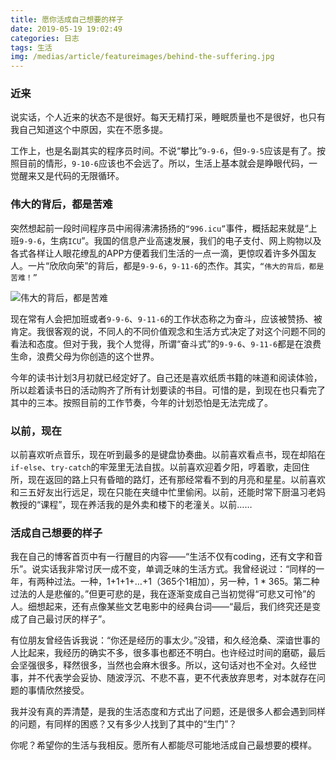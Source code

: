 ```yaml
---
title: 愿你活成自己想要的样子
date: 2019-05-19 19:02:49
categories: 日志
tags: 生活
img: /medias/article/featureimages/behind-the-suffering.jpg
---
```


### 近来
说实话，个人近来的状态不是很好。每天无精打采，睡眠质量也不是很好，也只有我自己知道这个中原因，实在不愿多提。

工作上，也是名副其实的程序员时间。不说“攀比”`9-9-6`，但`9-9-5`应该是有了。按照目前的情形，`9-10-6`应该也不会远了。所以，生活上基本就会是睁眼代码，一觉醒来又是代码的无限循环。

### 伟大的背后，都是苦难
突然想起前一段时间程序员中闹得沸沸扬扬的`“996.icu”`事件，概括起来就是“上班`9-9-6`，生病`ICU`”。我国的信息产业高速发展，我们的电子支付、网上购物以及各式各样让人眼花缭乱的APP方便着我们生活的一点一滴，更惊叹着许多外国友人。一片“欣欣向荣”的背后，都是`9-9-6`，`9-11-6`的杰作。其实，`“伟大的背后，都是苦难！”`

![伟大的背后，都是苦难][1]

现在常有人会把加班或者`9-9-6`、`9-11-6`的工作状态称之为奋斗，应该被赞扬、被肯定。我很客观的说，不同人的不同价值观念和生活方式决定了对这个问题不同的看法和态度。但对于我，我个人觉得，所谓“奋斗式”的`9-9-6`、`9-11-6`都是在浪费生命，浪费父母为你创造的这个世界。

今年的读书计划3月初就已经定好了。自己还是喜欢纸质书籍的味道和阅读体验，所以趁着读书日的活动购齐了所有计划要读的书目。可惜的是，到现在也只看完了其中的三本。按照目前的工作节奏，今年的计划恐怕是无法完成了。

### 以前，现在
以前喜欢听点音乐，现在听到最多的是键盘协奏曲。以前喜欢看点书，现在却陷在`if-else`、`try-catch`的牢笼里无法自拔。以前喜欢迎着夕阳，哼着歌，走回住所，现在返回的路上只有昏暗的路灯，还有那经常看不到的月亮和星星。以前喜欢和三五好友出行远足，现在只能在夹缝中忙里偷闲。以前，还能时常下厨温习老妈教授的“课程”，现在养活我的是外卖和楼下的老潼关。以前……

### 活成自己想要的样子
我在自己的博客首页中有一行醒目的内容——“生活不仅有coding，还有文字和音乐”。说实话我非常讨厌一成不变，单调乏味的生活方式。我曾经说过：“同样的一年，有两种过法。一种，1+1+1+…+1（365个1相加），另一种，1 * 365。第二种过法的人是悲催的。”但更可悲的是，我在逐渐变成自己当初觉得“可悲又可怜”的人。细想起来，还有点像某些文艺电影中的经典台词——“最后，我们终究还是变成了自己最讨厌的样子”。

有位朋友曾经告诉我说：“你还是经历的事太少。”没错，和久经沧桑、深谙世事的人比起来，我经历的确实不多，很多事也都还不明白。也许经过时间的磨砺，最后会坚强很多，释然很多，当然也会麻木很多。所以，这句话对也不全对。久经世事，并不代表学会妥协、随波浮沉、不悲不喜，更不代表放弃思考，对本就存在问题的事情欣然接受。

我并没有真的弄清楚，是我的生活态度和方式出了问题，还是很多人都会遇到同样的问题，有同样的困惑？又有多少人找到了其中的“生门”？

你呢？希望你的生活与我相反。愿所有人都能尽可能地活成自己最想要的模样。


[1]: /medias/article/featureimages/behind-the-suffering.jpg